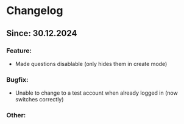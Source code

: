 Changelog
=========

## Since: 30.12.2024

### Feature:

- Made questions disablable (only hides them in create mode)

### Bugfix:

- Unable to change to a test account when already logged in (now switches correctly)

### Other:
